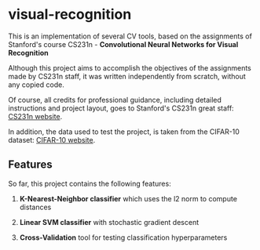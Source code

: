 # visual-recognition
This is an implementation of several CV tools, based on the assignments of Stanford's course CS231n - 
**Convolutional Neural Networks for Visual Recognition**

Although this project aims to accomplish the objectives of the assignments made by CS231n staff, it was written independently from scratch, without any copied code.

Of course, all credits for professional guidance, including detailed instructions and project layout, goes to Stanford's CS231n great staff: [CS231n website](http://cs231n.stanford.edu/). 

In addition, the data used to test the project, is taken from the CIFAR-10 dataset: [CIFAR-10 website](https://www.cs.toronto.edu/~kriz/cifar.html).

## Features
So far, this project contains the following features:

  1. **K-Nearest-Neighbor classifier** which uses the l2 norm to compute distances
  
  2. **Linear SVM classifier** with stochastic gradient descent 
  
  3. **Cross-Validation** tool for testing classification hyperparameters
  
